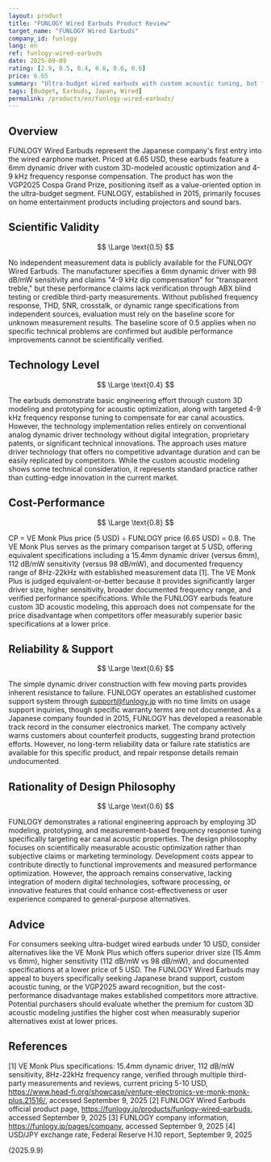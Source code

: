 ```yaml
---
layout: product
title: "FUNLOGY Wired Earbuds Product Review"
target_name: "FUNLOGY Wired Earbuds"
company_id: funlogy
lang: en
ref: funlogy-wired-earbuds
date: 2025-09-09
rating: [2.9, 0.5, 0.4, 0.8, 0.6, 0.6]
price: 6.65
summary: "Ultra-budget wired earbuds with custom acoustic tuning, but faces strong cost-performance competition from established brands offering superior specifications at lower prices."
tags: [Budget, Earbuds, Japan, Wired]
permalink: /products/en/funlogy-wired-earbuds/
---
```

## Overview

FUNLOGY Wired Earbuds represent the Japanese company's first entry into the wired earphone market. Priced at 6.65 USD, these earbuds feature a 6mm dynamic driver with custom 3D-modeled acoustic optimization and 4-9 kHz frequency response compensation. The product has won the VGP2025 Cospa Grand Prize, positioning itself as a value-oriented option in the ultra-budget segment. FUNLOGY, established in 2015, primarily focuses on home entertainment products including projectors and sound bars.

## Scientific Validity

$$ \Large \text{0.5} $$

No independent measurement data is publicly available for the FUNLOGY Wired Earbuds. The manufacturer specifies a 6mm dynamic driver with 98 dB/mW sensitivity and claims "4-9 kHz dip compensation" for "transparent treble," but these performance claims lack verification through ABX blind testing or credible third-party measurements. Without published frequency response, THD, SNR, crosstalk, or dynamic range specifications from independent sources, evaluation must rely on the baseline score for unknown measurement results. The baseline score of 0.5 applies when no specific technical problems are confirmed but audible performance improvements cannot be scientifically verified.

## Technology Level

$$ \Large \text{0.4} $$

The earbuds demonstrate basic engineering effort through custom 3D modeling and prototyping for acoustic optimization, along with targeted 4-9 kHz frequency response tuning to compensate for ear canal acoustics. However, the technology implementation relies entirely on conventional analog dynamic driver technology without digital integration, proprietary patents, or significant technical innovations. The approach uses mature driver technology that offers no competitive advantage duration and can be easily replicated by competitors. While the custom acoustic modeling shows some technical consideration, it represents standard practice rather than cutting-edge innovation in the current market.

## Cost-Performance

$$ \Large \text{0.8} $$

CP = VE Monk Plus price (5 USD) ÷ FUNLOGY price (6.65 USD) = 0.8. The VE Monk Plus serves as the primary comparison target at 5 USD, offering equivalent specifications including a 15.4mm dynamic driver (versus 6mm), 112 dB/mW sensitivity (versus 98 dB/mW), and documented frequency range of 8Hz-22kHz with established measurement data [1]. The VE Monk Plus is judged equivalent-or-better because it provides significantly larger driver size, higher sensitivity, broader documented frequency range, and verified performance specifications. While the FUNLOGY earbuds feature custom 3D acoustic modeling, this approach does not compensate for the price disadvantage when competitors offer measurably superior basic specifications at a lower price.

## Reliability & Support

$$ \Large \text{0.6} $$

The simple dynamic driver construction with few moving parts provides inherent resistance to failure. FUNLOGY operates an established customer support system through support@funlogy.jp with no time limits on usage support inquiries, though specific warranty terms are not documented. As a Japanese company founded in 2015, FUNLOGY has developed a reasonable track record in the consumer electronics market. The company actively warns customers about counterfeit products, suggesting brand protection efforts. However, no long-term reliability data or failure rate statistics are available for this specific product, and repair response details remain undocumented.

## Rationality of Design Philosophy

$$ \Large \text{0.6} $$

FUNLOGY demonstrates a rational engineering approach by employing 3D modeling, prototyping, and measurement-based frequency response tuning specifically targeting ear canal acoustic properties. The design philosophy focuses on scientifically measurable acoustic optimization rather than subjective claims or marketing terminology. Development costs appear to contribute directly to functional improvements and measured performance optimization. However, the approach remains conservative, lacking integration of modern digital technologies, software processing, or innovative features that could enhance cost-effectiveness or user experience compared to general-purpose alternatives.

## Advice

For consumers seeking ultra-budget wired earbuds under 10 USD, consider alternatives like the VE Monk Plus which offers superior driver size (15.4mm vs 6mm), higher sensitivity (112 dB/mW vs 98 dB/mW), and documented specifications at a lower price of 5 USD. The FUNLOGY Wired Earbuds may appeal to buyers specifically seeking Japanese brand support, custom acoustic tuning, or the VGP2025 award recognition, but the cost-performance disadvantage makes established competitors more attractive. Potential purchasers should evaluate whether the premium for custom 3D acoustic modeling justifies the higher cost when measurably superior alternatives exist at lower prices.

## References

[1] VE Monk Plus specifications: 15.4mm dynamic driver, 112 dB/mW sensitivity, 8Hz-22kHz frequency range, verified through multiple third-party measurements and reviews, current pricing 5-10 USD, https://www.head-fi.org/showcase/venture-electronics-ve-monk-monk-plus.21516/, accessed September 9, 2025
[2] FUNLOGY Wired Earbuds official product page, https://funlogy.jp/products/funlogy-wired-earbuds, accessed September 9, 2025
[3] FUNLOGY company information, https://funlogy.jp/pages/company, accessed September 9, 2025
[4] USD/JPY exchange rate, Federal Reserve H.10 report, September 9, 2025

(2025.9.9)